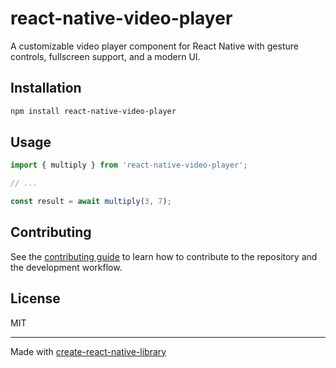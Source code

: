 # react-native-video-player

A customizable video player component for React Native with gesture controls, fullscreen support, and a modern UI.

## Installation

```sh
npm install react-native-video-player
```

## Usage


```js
import { multiply } from 'react-native-video-player';

// ...

const result = await multiply(3, 7);
```


## Contributing

See the [contributing guide](CONTRIBUTING.md) to learn how to contribute to the repository and the development workflow.

## License

MIT

---

Made with [create-react-native-library](https://github.com/callstack/react-native-builder-bob)
